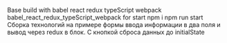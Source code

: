 Base build with
babel
react
redux
typeScript
webpack
babel_react_redux_typeScript_webpack
for start
npm i
npm run start
 Сборка технологий на примере формы ввода информации в два поля и вывод через redux в блок. С кнопкой сброса данных до initialState
